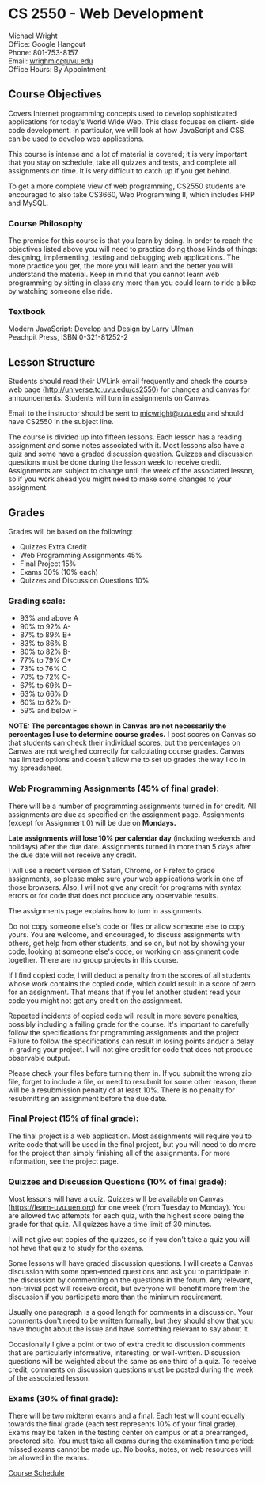 CS 2550 - Web Development
================================================

Michael Wright   
Office: Google Hangout   
Phone: 801-753-8157   
Email: wrighmic@uvu.edu   
Office Hours: By Appointment   

## Course Objectives

Covers Internet programming concepts used to develop sophisticated applications for 
today's World Wide Web. This class focuses on client- side code development. In particular, 
we will look at how JavaScript and CSS can be used to develop web applications.    

This course is intense and a lot of material is covered; it is very important that you 
stay on schedule, take all quizzes and tests, and complete all assignments on time. It 
is very difficult to catch up if you get behind.   

To get a more complete view of web programming, CS2550 students are encouraged to 
also take CS3660, Web Programming II, which includes PHP and MySQL.   

### Course Philosophy

The premise for this course is that you learn by doing. In order to reach the objectives 
listed above you will need to practice doing those kinds of things: designing, 
implementing, testing and debugging web applications. The more practice you get, the 
more you will learn and the better you will understand the material. Keep in mind that 
you cannot learn web programming by sitting in class any more than you could learn to 
ride a bike by watching someone else ride.    

### Textbook
	
Modern JavaScript: Develop and Design by Larry Ullman    
Peachpit Press, ISBN 0-321-81252-2   

## Lesson Structure

Students should read their UVLink email frequently and check the course web 
page (http://universe.tc.uvu.edu/cs2550) for changes and canvas for announcements. 
Students will turn in assignments on Canvas.    

Email to the instructor should be sent to micwright@uvu.edu and should have CS2550 in 
the subject line.      

The course is divided up into fifteen lessons. Each lesson has a reading assignment and 
some notes associated with it. Most lessons also have a quiz and some have a graded 
discussion question. Quizzes and discussion questions must be done during the lesson 
week to receive credit. Assignments are subject to change until the week of the associated 
lesson, so if you work ahead you might need to make some changes to your assignment.    

## Grades

Grades will be based on the following:   

* Quizzes	Extra Credit
* Web Programming Assignments	45%
* Final Project	15%
* Exams	30% (10% each)
* Quizzes and Discussion Questions	10%

### Grading scale:

* 93% and above	A	 	 
* 90% to 92%	A-	
* 87% to 89%	B+
* 83% to 86%	B	
* 80% to 82%	B-	
* 77% to 79%	C+
* 73% to 76%	C	
* 70% to 72%	C-	
* 67% to 69%	D+
* 63% to 66%	D	
* 60% to 62%	D-	
* 59% and below	F	 	 

**NOTE: The percentages shown in Canvas are not necessarily the percentages I use to determine course grades.** 
I post scores on Canvas so that students can check their individual scores, but the 
percentages on Canvas are not weighed correctly for calculating course grades. Canvas 
has limited options and doesn't allow me to set up grades the way I do in my spreadsheet.   

### Web Programming Assignments (45% of final grade):

There will be a number of programming assignments turned in for credit. All assignments 
are due as specified on the assignment page. Assignments (except for Assignment 0) will be 
due on **Mondays.**

**Late assignments will lose 10% per calendar day** (including weekends and holidays) 
after the due date. Assignments turned in more than 5 days after the due date will 
not receive any credit.   

I will use a recent version of Safari, Chrome, or Firefox to grade assignments, so please 
make sure your web applications work in one of those browsers. Also, I will not give any 
credit for programs with syntax errors or for code that does not produce any observable results.   

The assignments page explains how to turn in assignments.

Do not copy someone else's code or files or allow someone else to copy yours. 
You are welcome, and encouraged, to discuss assignments with others, get help from other 
students, and so on, but not by showing your code, looking at someone else's code, or 
working on assignment code together. There are no group projects in this course.     

If I find copied code, I will deduct a penalty from the scores of all students whose 
work contains the copied code, which could result in a score of zero for an assignment. 
That means that if you let another student read your code you might not get any credit 
on the assignment.     

Repeated incidents of copied code will result in more severe penalties, possibly including 
a failing grade for the course.
It's important to carefully follow the specifications for programming assignments and the 
project. Failure to follow the specifications can result in losing points and/or a delay in 
grading your project. I will not give credit for code that does not produce observable output.    

Please check your files before turning them in. If you submit the wrong zip file, forget to 
include a file, or need to resubmit for some other reason, there will be a resubmission 
penalty of at least 10%. There is no penalty for resubmitting an assignment before the 
due date.    

### Final Project (15% of final grade):

The final project is a web application. Most assignments will require you to write code 
that will be used in the final project, but you will need to do more for the project 
than simply finishing all of the assignments. For more information, see the project page.    

### Quizzes and Discussion Questions (10% of final grade):

Most lessons will have a quiz. Quizzes will be available on Canvas (https://learn-uvu.uen.org) 
for one week (from Tuesday to Monday). You are allowed two attempts for each quiz, with 
the highest score being the grade for that quiz. All quizzes have a time limit of 30 minutes.    

I will not give out copies of the quizzes, so if you don't take a quiz you will not have 
that quiz to study for the exams.    

Some lessons will have graded discussion questions. I will create a Canvas discussion with 
some open-ended questions and ask you to participate in the discussion by commenting on the 
questions in the forum. Any relevant, non-trivial post will receive credit, but everyone 
will benefit more from the discussion if you participate more than the minimum requirement.    

Usually one paragraph is a good length for comments in a discussion. Your comments don't 
need to be written formally, but they should show that you have thought about the issue 
and have something relevant to say about it.    

Occasionally I give a point or two of extra credit to discussion comments that are 
particularly informative, interesting, or well-written. Discussion questions will be 
weighted about the same as one third of a quiz. To receive credit, comments on discussion 
questions must be posted during the week of the associated lesson.     

### Exams (30% of final grade):

There will be two midterm exams and a final. Each test will count equally towards the 
final grade (each test represents 10% of your final grade). Exams may be taken in the 
testing center on campus or at a prearranged, proctored site. You must take all exams 
during the examination time period: missed exams cannot be made up. No books, notes, 
or web resources will be allowed in the exams.    

[Course Schedule](http://universe.tc.uvu.edu/cs2550/schedule.html)

